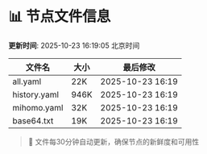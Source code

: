 # 📊 节点文件信息

**更新时间**: 2025-10-23 16:19:05 北京时间

| 文件名 | 大小 | 最后修改 |
|--------|------|----------|
| all.yaml | 22K | 2025-10-23 16:19 |
| history.yaml | 946K | 2025-10-23 16:19 |
| mihomo.yaml | 32K | 2025-10-23 16:19 |
| base64.txt | 19K | 2025-10-23 16:19 |

> 🔄 文件每30分钟自动更新，确保节点的新鲜度和可用性
